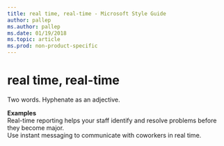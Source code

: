 ```yaml
---
title: real time, real-time - Microsoft Style Guide
author: pallep
ms.author: pallep
ms.date: 01/19/2018
ms.topic: article
ms.prod: non-product-specific
---
```


# real time, real-time

Two words. Hyphenate as an adjective.

**Examples**  
Real-time reporting helps your staff identify and resolve problems before they become major.  
Use instant messaging to communicate with coworkers in real time.
